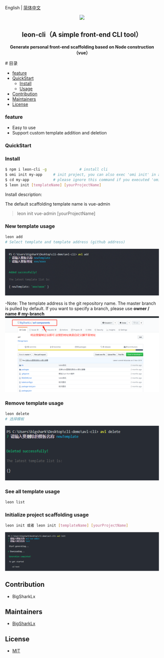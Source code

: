 English | [简体中文](./README.md)

<p align="center"><img width="100" src="https://vuejs.org/images/logo.png"></p>

<h2 align="center">leon-cli（A simple front-end CLI tool）</h2>
<p align="center"><b>Generate personal front-end scaffolding based on Node construction（vue）</b></p>
# 目录

- [feature](#feature )
- [QuickStart](#QuickStart)
  - [Install](#Install)
  - [Usage](#Usage)
- [Contribution](#Contribution)
- [Maintainers](#Maintainers)
- [License](#license)

### feature

- Easy to use
- Support custom template addition and deletion

### QuickStart

### Install

```bash
$ npm i leon-cli -g               # install cli
$ omi init my-app     # init project, you can also exec 'omi init' in an empty folder
$ cd my-app           # please ignore this command if you executed 'omi init' in an empty folder
$ leon init [templateName] [yourProjectName]
```

Install description:

The default scaffolding template name is vue-admin
> leon init vue-admin [yourProjectName]

### New template usage

```bash
leon add
# Select template and template address (github address)
```

![leon-add](./img/readme_add.png)

-Note: The template address is the git repository name. The master branch is pulled by default.
  If you want to specify a branch, please use **owner / name # my-branch**
![leon-add](./img/readme_gitAddress.png)

### Remove template usage

```bash
leon delete
# 选择模板
```

![leon-add](./img/readme_delete.png)


### See all template usage

```bash
leon list
```

### Initialize project scaffolding usage

```bash
leon init 或者 leon init [templateName] [yourProjectName]
```

![leon-add](./img/readme_init.png)


## Contribution
- BigSharkLx

## Maintainers

- [BigSharkLx](https://github.com/BigSharkLx)

## License

- [MIT](https://opensource.org/licenses/MIT)
